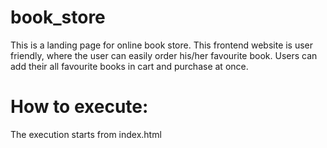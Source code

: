 # book_store
This is a landing page for online book store. 
This frontend website is user friendly, where the user can easily order his/her favourite book.
Users can add their all favourite books in cart and purchase at once.



# How to execute:
The execution starts from index.html
